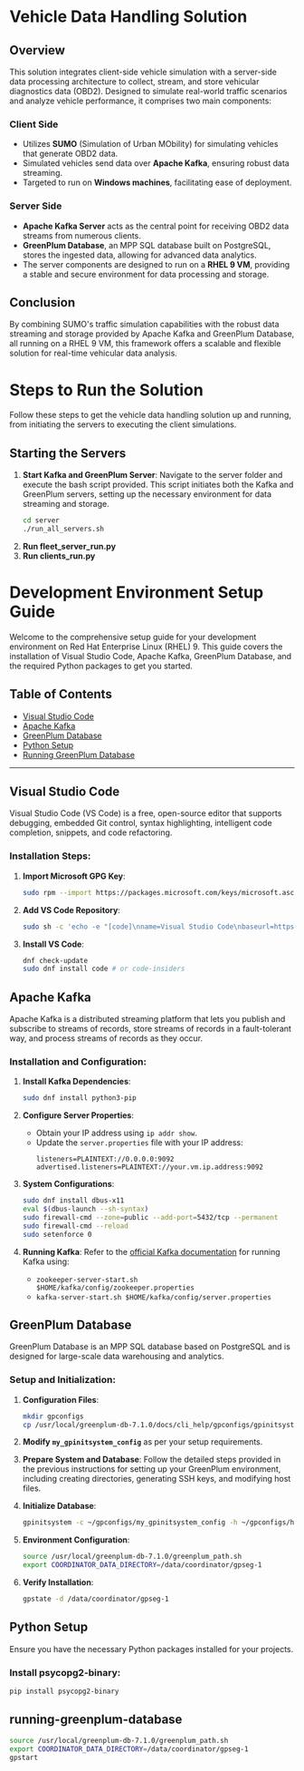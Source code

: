 # Vehicle Data Handling Solution

## Overview

This solution integrates client-side vehicle simulation with a server-side data processing architecture to collect, stream, and store vehicular diagnostics data (OBD2). Designed to simulate real-world traffic scenarios and analyze vehicle performance, it comprises two main components:

### Client Side

- Utilizes **SUMO** (Simulation of Urban MObility) for simulating vehicles that generate OBD2 data.
- Simulated vehicles send data over **Apache Kafka**, ensuring robust data streaming.
- Targeted to run on **Windows machines**, facilitating ease of deployment.

### Server Side

- **Apache Kafka Server** acts as the central point for receiving OBD2 data streams from numerous clients.
- **GreenPlum Database**, an MPP SQL database built on PostgreSQL, stores the ingested data, allowing for advanced data analytics.
- The server components are designed to run on a **RHEL 9 VM**, providing a stable and secure environment for data processing and storage.

## Conclusion

By combining SUMO's traffic simulation capabilities with the robust data streaming and storage provided by Apache Kafka and GreenPlum Database, all running on a RHEL 9 VM, this framework offers a scalable and flexible solution for real-time vehicular data analysis.

# Steps to Run the Solution

Follow these steps to get the vehicle data handling solution up and running, from initiating the servers to executing the client simulations.

## Starting the Servers

1. **Start Kafka and GreenPlum Server**:
   Navigate to the server folder and execute the bash script provided. This script initiates both the Kafka and GreenPlum servers, setting up the necessary environment for data streaming and storage.
   ```bash
   cd server
   ./run_all_servers.sh

2. **Run fleet_server_run.py**
3. **Run clients_run.py**


# Development Environment Setup Guide

Welcome to the comprehensive setup guide for your development environment on Red Hat Enterprise Linux (RHEL) 9. This guide covers the installation of Visual Studio Code, Apache Kafka, GreenPlum Database, and the required Python packages to get you started.

## Table of Contents

- [Visual Studio Code](#visual-studio-code)
- [Apache Kafka](#apache-kafka)
- [GreenPlum Database](#greenplum-database)
- [Python Setup](#python-setup)
- [Running GreenPlum Database](#running-greenplum-database)

---

## Visual Studio Code

Visual Studio Code (VS Code) is a free, open-source editor that supports debugging, embedded Git control, syntax highlighting, intelligent code completion, snippets, and code refactoring.

### Installation Steps:

1. **Import Microsoft GPG Key**:
    ```bash
    sudo rpm --import https://packages.microsoft.com/keys/microsoft.asc
    ```

2. **Add VS Code Repository**:
    ```bash
    sudo sh -c 'echo -e "[code]\nname=Visual Studio Code\nbaseurl=https://packages.microsoft.com/yumrepos/vscode\nenabled=1\ngpgcheck=1\ngpgkey=https://packages.microsoft.com/keys/microsoft.asc" > /etc/yum.repos.d/vscode.repo'
    ```

3. **Install VS Code**:
    ```bash
    dnf check-update
    sudo dnf install code # or code-insiders
    ```

## Apache Kafka

Apache Kafka is a distributed streaming platform that lets you publish and subscribe to streams of records, store streams of records in a fault-tolerant way, and process streams of records as they occur.

### Installation and Configuration:

1. **Install Kafka Dependencies**:
    ```bash
    sudo dnf install python3-pip
    ```

2. **Configure Server Properties**:
    - Obtain your IP address using `ip addr show`.
    - Update the `server.properties` file with your IP address:
        ```properties
        listeners=PLAINTEXT://0.0.0.0:9092
        advertised.listeners=PLAINTEXT://your.vm.ip.address:9092
        ```

3. **System Configurations**:
    ```bash
    sudo dnf install dbus-x11
    eval $(dbus-launch --sh-syntax)
    sudo firewall-cmd --zone=public --add-port=5432/tcp --permanent
    sudo firewall-cmd --reload
    sudo setenforce 0
    ```

4. **Running Kafka**:
    Refer to the [official Kafka documentation](https://linuxtldr.com/installing-apache-kafka/?utm_content=cmp-true#google_vignette) for running Kafka using:
    - `zookeeper-server-start.sh $HOME/kafka/config/zookeeper.properties`
    - `kafka-server-start.sh $HOME/kafka/config/server.properties`

## GreenPlum Database

GreenPlum Database is an MPP SQL database based on PostgreSQL and is designed for large-scale data warehousing and analytics.

### Setup and Initialization:

1. **Configuration Files**:
    ```bash
    mkdir gpconfigs
    cp /usr/local/greenplum-db-7.1.0/docs/cli_help/gpconfigs/gpinitsystem_config ~/gpconfigs/my_gpinitsystem_config
    ```

2. **Modify `my_gpinitsystem_config`** as per your setup requirements.

3. **Prepare System and Database**:
    Follow the detailed steps provided in the previous instructions for setting up your GreenPlum environment, including creating directories, generating SSH keys, and modifying host files.

4. **Initialize Database**:
    ```bash
    gpinitsystem -c ~/gpconfigs/my_gpinitsystem_config -h ~/gpconfigs/hostfile.txt
    ```

5. **Environment Configuration**:
    ```bash
    source /usr/local/greenplum-db-7.1.0/greenplum_path.sh
    export COORDINATOR_DATA_DIRECTORY=/data/coordinator/gpseg-1
    ```

6. **Verify Installation**:
    ```bash
    gpstate -d /data/coordinator/gpseg-1
    ```

## Python Setup

Ensure you have the necessary Python packages installed for your projects.

### Install psycopg2-binary:

```bash
pip install psycopg2-binary
```

## running-greenplum-database

```bash
source /usr/local/greenplum-db-7.1.0/greenplum_path.sh
export COORDINATOR_DATA_DIRECTORY=/data/coordinator/gpseg-1
gpstart
```
